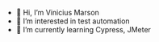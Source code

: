 - 👋 Hi, I’m Vinicius Marson
- 👀 I’m interested in test automation 
- 🌱 I’m currently learning Cypress, JMeter

<!---
viniciusmarson1/viniciusmarson1 is a ✨ special ✨ repository because its `README.md` (this file) appears on your GitHub profile.
You can click the Preview link to take a look at your changes.
--->
